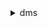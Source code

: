 <details>

<summary>
dms
</summary>

- <details><summary>add-tags-to-resource</summary>

  * --resource-arn
  * --tags
  * --cli-input-json
  * --cli-input-yaml
  * --generate-cli-skeleton


- <details><summary>apply-pending-maintenance-action</summary>

  * --replication-instance-arn
  * --apply-action
  * --opt-in-type
  * --cli-input-json
  * --cli-input-yaml
  * --generate-cli-skeleton


- <details><summary>cancel-replication-task-assessment-run</summary>

  * --replication-task-assessment-run-arn
  * --cli-input-json
  * --cli-input-yaml
  * --generate-cli-skeleton


- <details><summary>create-endpoint</summary>

  * --endpoint-identifier
  * --endpoint-type
  * --engine-name
  * --username
  * --password
  * --server-name
  * --port
  * --database-name
  * --extra-connection-attributes
  * --kms-key-id
  * --tags
  * --certificate-arn
  * --ssl-mode
  * --service-access-role-arn
  * --external-table-definition
  * --dynamo-db-settings
  * --s3-settings
  * --dms-transfer-settings
  * --mongo-db-settings
  * --kinesis-settings
  * --kafka-settings
  * --elasticsearch-settings
  * --neptune-settings
  * --redshift-settings
  * --postgre-sql-settings
  * --my-sql-settings
  * --oracle-settings
  * --sybase-settings
  * --microsoft-sql-server-settings
  * --ibm-db2-settings
  * --resource-identifier
  * --doc-db-settings
  * --cli-input-json
  * --cli-input-yaml
  * --generate-cli-skeleton


- <details><summary>create-event-subscription</summary>

  * --subscription-name
  * --sns-topic-arn
  * --source-type
  * --event-categories
  * --source-ids
  * --enabled
  * --no-enabled
  * --tags
  * --cli-input-json
  * --cli-input-yaml
  * --generate-cli-skeleton


- <details><summary>create-replication-instance</summary>

  * --replication-instance-identifier
  * --allocated-storage
  * --replication-instance-class
  * --vpc-security-group-ids
  * --availability-zone
  * --replication-subnet-group-identifier
  * --preferred-maintenance-window
  * --multi-az
  * --no-multi-az
  * --engine-version
  * --auto-minor-version-upgrade
  * --no-auto-minor-version-upgrade
  * --tags
  * --kms-key-id
  * --publicly-accessible
  * --no-publicly-accessible
  * --dns-name-servers
  * --resource-identifier
  * --cli-input-json
  * --cli-input-yaml
  * --generate-cli-skeleton


- <details><summary>create-replication-subnet-group</summary>

  * --replication-subnet-group-identifier
  * --replication-subnet-group-description
  * --subnet-ids
  * --tags
  * --cli-input-json
  * --cli-input-yaml
  * --generate-cli-skeleton


- <details><summary>create-replication-task</summary>

  * --replication-task-identifier
  * --source-endpoint-arn
  * --target-endpoint-arn
  * --replication-instance-arn
  * --migration-type
  * --table-mappings
  * --replication-task-settings
  * --cdc-start-time
  * --cdc-start-position
  * --cdc-stop-position
  * --tags
  * --task-data
  * --resource-identifier
  * --cli-input-json
  * --cli-input-yaml
  * --generate-cli-skeleton


- <details><summary>delete-certificate</summary>

  * --certificate-arn
  * --cli-input-json
  * --cli-input-yaml
  * --generate-cli-skeleton


- <details><summary>delete-connection</summary>

  * --endpoint-arn
  * --replication-instance-arn
  * --cli-input-json
  * --cli-input-yaml
  * --generate-cli-skeleton


- <details><summary>delete-endpoint</summary>

  * --endpoint-arn
  * --cli-input-json
  * --cli-input-yaml
  * --generate-cli-skeleton


- <details><summary>delete-event-subscription</summary>

  * --subscription-name
  * --cli-input-json
  * --cli-input-yaml
  * --generate-cli-skeleton


- <details><summary>delete-replication-instance</summary>

  * --replication-instance-arn
  * --cli-input-json
  * --cli-input-yaml
  * --generate-cli-skeleton


- <details><summary>delete-replication-subnet-group</summary>

  * --replication-subnet-group-identifier
  * --cli-input-json
  * --cli-input-yaml
  * --generate-cli-skeleton


- <details><summary>delete-replication-task</summary>

  * --replication-task-arn
  * --cli-input-json
  * --cli-input-yaml
  * --generate-cli-skeleton


- <details><summary>delete-replication-task-assessment-run</summary>

  * --replication-task-assessment-run-arn
  * --cli-input-json
  * --cli-input-yaml
  * --generate-cli-skeleton


- <details><summary>describe-account-attributes</summary>

  * --cli-input-json
  * --cli-input-yaml
  * --generate-cli-skeleton


- <details><summary>describe-applicable-individual-assessments</summary>

  * --replication-task-arn
  * --replication-instance-arn
  * --source-engine-name
  * --target-engine-name
  * --migration-type
  * --max-records
  * --marker
  * --cli-input-json
  * --cli-input-yaml
  * --generate-cli-skeleton


- <details><summary>describe-certificates</summary>

  * --filters
  * --cli-input-json
  * --cli-input-yaml
  * --starting-token
  * --page-size
  * --max-items
  * --generate-cli-skeleton


- <details><summary>describe-connections</summary>

  * --filters
  * --cli-input-json
  * --cli-input-yaml
  * --starting-token
  * --page-size
  * --max-items
  * --generate-cli-skeleton


- <details><summary>describe-endpoints</summary>

  * --filters
  * --cli-input-json
  * --cli-input-yaml
  * --starting-token
  * --page-size
  * --max-items
  * --generate-cli-skeleton


- <details><summary>describe-endpoint-settings</summary>

  * --engine-name
  * --max-records
  * --marker
  * --cli-input-json
  * --cli-input-yaml
  * --generate-cli-skeleton


- <details><summary>describe-endpoint-types</summary>

  * --filters
  * --cli-input-json
  * --cli-input-yaml
  * --starting-token
  * --page-size
  * --max-items
  * --generate-cli-skeleton


- <details><summary>describe-event-categories</summary>

  * --source-type
  * --filters
  * --cli-input-json
  * --cli-input-yaml
  * --generate-cli-skeleton


- <details><summary>describe-events</summary>

  * --source-identifier
  * --source-type
  * --start-time
  * --end-time
  * --duration
  * --event-categories
  * --filters
  * --cli-input-json
  * --cli-input-yaml
  * --starting-token
  * --page-size
  * --max-items
  * --generate-cli-skeleton


- <details><summary>describe-event-subscriptions</summary>

  * --subscription-name
  * --filters
  * --cli-input-json
  * --cli-input-yaml
  * --starting-token
  * --page-size
  * --max-items
  * --generate-cli-skeleton


- <details><summary>describe-orderable-replication-instances</summary>

  * --cli-input-json
  * --cli-input-yaml
  * --starting-token
  * --page-size
  * --max-items
  * --generate-cli-skeleton


- <details><summary>describe-pending-maintenance-actions</summary>

  * --replication-instance-arn
  * --filters
  * --marker
  * --max-records
  * --cli-input-json
  * --cli-input-yaml
  * --generate-cli-skeleton


- <details><summary>describe-refresh-schemas-status</summary>

  * --endpoint-arn
  * --cli-input-json
  * --cli-input-yaml
  * --generate-cli-skeleton


- <details><summary>describe-replication-instances</summary>

  * --filters
  * --cli-input-json
  * --cli-input-yaml
  * --starting-token
  * --page-size
  * --max-items
  * --generate-cli-skeleton


- <details><summary>describe-replication-instance-task-logs</summary>

  * --replication-instance-arn
  * --max-records
  * --marker
  * --cli-input-json
  * --cli-input-yaml
  * --generate-cli-skeleton


- <details><summary>describe-replication-subnet-groups</summary>

  * --filters
  * --cli-input-json
  * --cli-input-yaml
  * --starting-token
  * --page-size
  * --max-items
  * --generate-cli-skeleton


- <details><summary>describe-replication-task-assessment-results</summary>

  * --replication-task-arn
  * --cli-input-json
  * --cli-input-yaml
  * --starting-token
  * --page-size
  * --max-items
  * --generate-cli-skeleton


- <details><summary>describe-replication-task-assessment-runs</summary>

  * --filters
  * --max-records
  * --marker
  * --cli-input-json
  * --cli-input-yaml
  * --generate-cli-skeleton


- <details><summary>describe-replication-task-individual-assessments</summary>

  * --filters
  * --max-records
  * --marker
  * --cli-input-json
  * --cli-input-yaml
  * --generate-cli-skeleton


- <details><summary>describe-replication-tasks</summary>

  * --filters
  * --without-settings
  * --no-without-settings
  * --cli-input-json
  * --cli-input-yaml
  * --starting-token
  * --page-size
  * --max-items
  * --generate-cli-skeleton


- <details><summary>describe-schemas</summary>

  * --endpoint-arn
  * --cli-input-json
  * --cli-input-yaml
  * --starting-token
  * --page-size
  * --max-items
  * --generate-cli-skeleton


- <details><summary>describe-table-statistics</summary>

  * --replication-task-arn
  * --filters
  * --cli-input-json
  * --cli-input-yaml
  * --starting-token
  * --page-size
  * --max-items
  * --generate-cli-skeleton


- <details><summary>help</summary>

  * 


- <details><summary>import-certificate</summary>

  * --certificate-identifier
  * --certificate-pem
  * --certificate-wallet
  * --tags
  * --cli-input-json
  * --cli-input-yaml
  * --generate-cli-skeleton


- <details><summary>list-tags-for-resource</summary>

  * --resource-arn
  * --cli-input-json
  * --cli-input-yaml
  * --generate-cli-skeleton


- <details><summary>modify-endpoint</summary>

  * --endpoint-arn
  * --endpoint-identifier
  * --endpoint-type
  * --engine-name
  * --username
  * --password
  * --server-name
  * --port
  * --database-name
  * --extra-connection-attributes
  * --certificate-arn
  * --ssl-mode
  * --service-access-role-arn
  * --external-table-definition
  * --dynamo-db-settings
  * --s3-settings
  * --dms-transfer-settings
  * --mongo-db-settings
  * --kinesis-settings
  * --kafka-settings
  * --elasticsearch-settings
  * --neptune-settings
  * --redshift-settings
  * --postgre-sql-settings
  * --my-sql-settings
  * --oracle-settings
  * --sybase-settings
  * --microsoft-sql-server-settings
  * --ibm-db2-settings
  * --doc-db-settings
  * --exact-settings
  * --no-exact-settings
  * --cli-input-json
  * --cli-input-yaml
  * --generate-cli-skeleton


- <details><summary>modify-event-subscription</summary>

  * --subscription-name
  * --sns-topic-arn
  * --source-type
  * --event-categories
  * --enabled
  * --no-enabled
  * --cli-input-json
  * --cli-input-yaml
  * --generate-cli-skeleton


- <details><summary>modify-replication-instance</summary>

  * --replication-instance-arn
  * --allocated-storage
  * --apply-immediately
  * --no-apply-immediately
  * --replication-instance-class
  * --vpc-security-group-ids
  * --preferred-maintenance-window
  * --multi-az
  * --no-multi-az
  * --engine-version
  * --allow-major-version-upgrade
  * --no-allow-major-version-upgrade
  * --auto-minor-version-upgrade
  * --no-auto-minor-version-upgrade
  * --replication-instance-identifier
  * --cli-input-json
  * --cli-input-yaml
  * --generate-cli-skeleton


- <details><summary>modify-replication-subnet-group</summary>

  * --replication-subnet-group-identifier
  * --replication-subnet-group-description
  * --subnet-ids
  * --cli-input-json
  * --cli-input-yaml
  * --generate-cli-skeleton


- <details><summary>modify-replication-task</summary>

  * --replication-task-arn
  * --replication-task-identifier
  * --migration-type
  * --table-mappings
  * --replication-task-settings
  * --cdc-start-time
  * --cdc-start-position
  * --cdc-stop-position
  * --task-data
  * --cli-input-json
  * --cli-input-yaml
  * --generate-cli-skeleton


- <details><summary>move-replication-task</summary>

  * --replication-task-arn
  * --target-replication-instance-arn
  * --cli-input-json
  * --cli-input-yaml
  * --generate-cli-skeleton


- <details><summary>reboot-replication-instance</summary>

  * --replication-instance-arn
  * --force-failover
  * --no-force-failover
  * --cli-input-json
  * --cli-input-yaml
  * --generate-cli-skeleton


- <details><summary>refresh-schemas</summary>

  * --endpoint-arn
  * --replication-instance-arn
  * --cli-input-json
  * --cli-input-yaml
  * --generate-cli-skeleton


- <details><summary>reload-tables</summary>

  * --replication-task-arn
  * --tables-to-reload
  * --reload-option
  * --cli-input-json
  * --cli-input-yaml
  * --generate-cli-skeleton


- <details><summary>remove-tags-from-resource</summary>

  * --resource-arn
  * --tag-keys
  * --cli-input-json
  * --cli-input-yaml
  * --generate-cli-skeleton


- <details><summary>start-replication-task</summary>

  * --replication-task-arn
  * --start-replication-task-type
  * --cdc-start-time
  * --cdc-start-position
  * --cdc-stop-position
  * --cli-input-json
  * --cli-input-yaml
  * --generate-cli-skeleton


- <details><summary>start-replication-task-assessment</summary>

  * --replication-task-arn
  * --cli-input-json
  * --cli-input-yaml
  * --generate-cli-skeleton


- <details><summary>start-replication-task-assessment-run</summary>

  * --replication-task-arn
  * --service-access-role-arn
  * --result-location-bucket
  * --result-location-folder
  * --result-encryption-mode
  * --result-kms-key-arn
  * --assessment-run-name
  * --include-only
  * --exclude
  * --cli-input-json
  * --cli-input-yaml
  * --generate-cli-skeleton


- <details><summary>stop-replication-task</summary>

  * --replication-task-arn
  * --cli-input-json
  * --cli-input-yaml
  * --generate-cli-skeleton


- <details><summary>test-connection</summary>

  * --replication-instance-arn
  * --endpoint-arn
  * --cli-input-json
  * --cli-input-yaml
  * --generate-cli-skeleton


- <details><summary>wait</summary>

  * 


</details>

